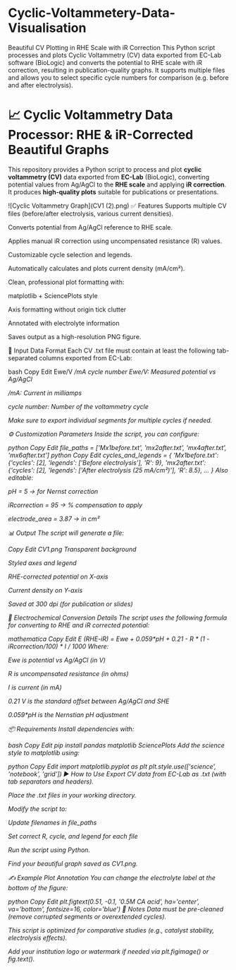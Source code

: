 # Cyclic-Voltammetery-Data-Visualisation
Beautiful CV Plotting in RHE Scale with iR Correction
This Python script processes and plots Cyclic Voltammetry (CV) data exported from EC-Lab software (BioLogic) and converts the potential to RHE scale with iR correction, resulting in publication-quality graphs. It supports multiple files and allows you to select specific cycle numbers for comparison (e.g. before and after electrolysis).
# 📈 Cyclic Voltammetry Data Processor: RHE & iR-Corrected Beautiful Graphs

This repository provides a Python script to process and plot **cyclic voltammetry (CV)** data exported from **EC-Lab** (BioLogic), converting potential values from Ag/AgCl to the **RHE scale** and applying **iR correction**. It produces **high-quality plots** suitable for publications or presentations.

![Cyclic Voltammetry Graph](CV1 (2).png)
✅ Features
Supports multiple CV files (before/after electrolysis, various current densities).

Converts potential from Ag/AgCl reference to RHE scale.

Applies manual iR correction using uncompensated resistance (R) values.

Customizable cycle selection and legends.

Automatically calculates and plots current density (mA/cm²).

Clean, professional plot formatting with:

matplotlib + SciencePlots style

Axis formatting without origin tick clutter

Annotated with electrolyte information

Saves output as a high-resolution PNG figure.

📁 Input Data Format
Each CV .txt file must contain at least the following tab-separated columns exported from EC-Lab:

bash
Copy
Edit
Ewe/V    <I>/mA    cycle number
Ewe/V: Measured potential vs Ag/AgCl

<I>/mA: Current in milliamps

cycle number: Number of the voltammetry cycle

Make sure to export individual segments for multiple cycles if needed.

⚙️ Customization Parameters
Inside the script, you can configure:

python
Copy
Edit
file_paths = ['Mx1before.txt', 'mx2after.txt', 'mx4after.txt', 'mx6after.txt']
python
Copy
Edit
cycles_and_legends = {
    'Mx1before.txt': {'cycles': [2], 'legends': ['Before electrolysis'], 'R': 9},
    'mx2after.txt':  {'cycles': [2], 'legends': ['After electrolysis (25 mA/cm²)'], 'R': 8.5},
    ...
}
Also editable:

pH = 5 → for Nernst correction

iRcorrection = 95 → % compensation to apply

electrode_area = 3.87 → in cm²

📊 Output
The script will generate a file:

Copy
Edit
CV1.png
Transparent background

Styled axes and legend

RHE-corrected potential on X-axis

Current density on Y-axis

Saved at 300 dpi (for publication or slides)

🧮 Electrochemical Conversion Details
The script uses the following formula for converting to RHE and iR corrected potential:

mathematica
Copy
Edit
E (RHE-iR) = Ewe + 0.059*pH + 0.21 - R * (1 - iRcorrection/100) * I / 1000
Where:

Ewe is potential vs Ag/AgCl (in V)

R is uncompensated resistance (in ohms)

I is current (in mA)

0.21 V is the standard offset between Ag/AgCl and SHE

0.059*pH is the Nernstian pH adjustment

📦 Requirements
Install dependencies with:

bash
Copy
Edit
pip install pandas matplotlib SciencePlots
Add the science style to matplotlib using:

python
Copy
Edit
import matplotlib.pyplot as plt
plt.style.use(['science', 'notebook', 'grid'])
▶️ How to Use
Export CV data from EC-Lab as .txt (with tab separators and headers).

Place the .txt files in your working directory.

Modify the script to:

Update filenames in file_paths

Set correct R, cycle, and legend for each file

Run the script using Python.

Find your beautiful graph saved as CV1.png.

✍️ Example Plot Annotation
You can change the electrolyte label at the bottom of the figure:

python
Copy
Edit
plt.figtext(0.51, -0.1, '0.5M CA acid', ha='center', va='bottom', fontsize=16, color='blue')
📌 Notes
Data must be pre-cleaned (remove corrupted segments or overextended cycles).

This script is optimized for comparative studies (e.g., catalyst stability, electrolysis effects).

Add your institution logo or watermark if needed via plt.figimage() or fig.text().
